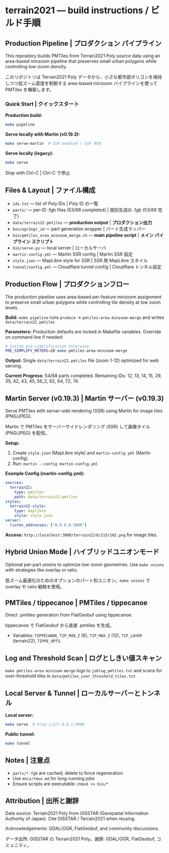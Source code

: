 # terrain2021 — build instructions / ビルド手順

## Production Pipeline | プロダクション パイプライン

This repository builds PMTiles from Terrain2021 Poly source data using an area-based minzoom pipeline that preserves small urban polygons while controlling low-zoom density.

このリポジトリは Terrain2021 Poly データから、小さな都市部ポリゴンを保持しつつ低ズーム密度を制御する area-based minzoom パイプラインを使って PMTiles を構築します。

### Quick Start | クイックスタート

**Production build:**
```sh
make pipeline
```

**Serve locally with Martin (v0.19.3):**
```sh
make serve-martin  # SSR enabled / SSR 有効
```

**Serve locally (legacy):**
```sh
make serve
```

Stop with Ctrl-C | Ctrl-C で停止

## Files & Layout | ファイル構成

- `ids.txt` — list of Poly IDs | Poly ID の一覧
- `parts/` — per-ID .fgb files (53/68 completed) | 個別生成の .fgb (53/68 完了)
- `data/terrain22.pmtiles` — **production output** | **プロダクション出力**
- `bin/ogr2ogr_id` — part generation wrapper | パート生成ラッパー
- `bin/pmtiles_area_minzoom_merge.sh` — **main pipeline script** | **メイン パイプライン スクリプト**
- `bin/serve.py` — local server | ローカルサーバ
- `martin-config.yml` — Martin SSR config | Martin SSR 設定
- `style.json` — MapLibre style for SSR | SSR 用 MapLibre スタイル
- `tunnel/config.yml` — Cloudflare tunnel config | Cloudflare トンネル設定

## Production Flow | プロダクションフロー

The production pipeline uses area-based per-feature minzoom assignment to preserve small urban polygons while controlling tile density at low zoom levels.

**Build:** `make pipeline` runs `produce` → `pmtiles-area-minzoom-merge` and writes `data/terrain22.pmtiles`

**Parameters:** Production defaults are locked in Makefile variables. Override on command line if needed:
```sh
# Custom pre-simplification tolerance
PRE_SIMPLIFY_METERS=20 make pmtiles-area-minzoom-merge
```

**Output:** Single `data/terrain22.pmtiles` file (zoom 1-12) optimized for web serving.

**Current Progress:** 54/68 parts completed. Remaining IDs: 12, 13, 14, 15, 29, 35, 42, 43, 45, 56_2, 62, 64, 72, 74.

## Martin Server (v0.19.3) | Martin サーバー (v0.19.3)

Serve PMTiles with server-side rendering (SSR) using Martin for image tiles (PNG/JPEG).

Martin で PMTiles をサーバーサイドレンダリング (SSR) して画像タイル (PNG/JPEG) を配信。

**Setup:**

1. Create `style.json` (MapLibre style) and `martin-config.yml` (Martin config).
2. Run: `martin --config martin-config.yml`

**Example Config (martin-config.yml):**

```yaml
sources:
  terrain22:
    type: pmtiles
    path: data/terrain22.pmtiles
styles:
  terrain22-style:
    type: maplibre
    style: style.json
server:
  listen_addresses: ["0.0.0.0:3000"]
```

**Access:** `http://localhost:3000/terrain22/8/215/102.png` for image tiles.

## Hybrid Union Mode | ハイブリッドユニオンモード

Optional per-part unions to optimize low-zoom geometries. Use `make unions` with strategies like overlay or ratio.

低ズーム最適化のためのオプションのパート別ユニオン。`make unions` で overlay や ratio 戦略を使用。

## PMTiles / tippecanoe | PMTiles / tippecanoe

Direct .pmtiles generation from FlatGeobuf using tippecanoe.

tippecanoe で FlatGeobuf から直接 .pmtiles を生成。

- Variables: `TIPPECANOE`, `TIP_MIN_Z` (6), `TIP_MAX_Z` (12), `TIP_LAYER` (terrain22), `TIPPE_OPTS`.

## Log and Threshold Scan | ログとしきい値スキャン

`make pmtiles-area-minzoom-merge` logs to `joblog_pmtiles.txt` and scans for over-threshold tiles in `data/pmtiles_over_threshold_tiles.txt`.

## Local Server & Tunnel | ローカルサーバーとトンネル

**Local server:**

```sh
make serve  # http://127.0.0.1:8000
```

**Public tunnel:**

```sh
make tunnel
```

## Notes | 注意点

- `parts/*.fgb` are cached; delete to force regeneration
- Use `docs/tmux.md` for long-running jobs  
- Ensure scripts are executable: `chmod +x bin/*`

## Attribution | 出所と謝辞

Data source: Terrain2021 Poly from GISSTAR (Geospatial Information Authority of Japan). Cite GISSTAR / Terrain2021 when reusing.

Acknowledgements: GDAL/OGR, FlatGeobuf, and community discussions.

データ出所: GISSTAR の Terrain2021 Poly。謝辞: GDAL/OGR, FlatGeobuf, コミュニティ。


